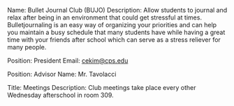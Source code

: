 Name: Bullet Journal Club (BUJO)
Description: Allow students to journal and relax after being in an environment that could get stressful at times. Bulletjournaling is an easy way of organizing your priorities and can help you maintain a busy schedule that many students have while having a great time with your friends after school which can serve as a stress reliever for many people.

Position: President
Email: cekim@cps.edu
    
Position: Advisor
Name: Mr. Tavolacci

Title: Meetings
Description: Club meetings take place every other Wednesday afterschool in room 309.
